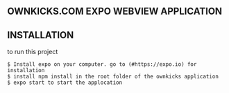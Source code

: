 ## OWNKICKS.COM EXPO WEBVIEW APPLICATION

## INSTALLATION
to run this project
```
$ Install expo on your computer. go to (#https://expo.io) for installation
$ install npm install in the root folder of the ownkicks application 
$ expo start to start the applocation 
```
